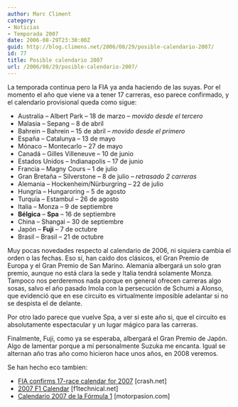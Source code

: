 ```yaml
---
author: Marc Climent
category:
- Noticias
- Temporada 2007
date: 2006-08-29T23:30:00Z
guid: http://blog.climens.net/2006/08/29/posible-calendario-2007/
id: 77
title: Posible calendario 2007
url: /2006/08/29/posible-calendario-2007/
---
```


La temporada continua pero la FIA ya anda haciendo de las suyas. Por el momento el año que viene va a tener 17 carreras, eso parece confirmado, y el calendario provisional queda como sigue:

  * Australia &#8211; Albert Park &#8211; 18 de marzo &#8211; _movido desde el tercero_
  * Malasia &#8211; Sepang &#8211; 8 de abril
  * Bahrein &#8211; Bahrein &#8211; 15 de abril &#8211; _movido desde el primero_
  * España &#8211; Catalunya &#8211; 13 de mayo
  * Mónaco &#8211; Montecarlo &#8211; 27 de mayo
  * Canadá &#8211; Gilles Villeneuve &#8211; 10 de junio
  * Estados Unidos &#8211; Indianapolis &#8211; 17 de junio
  * Francia &#8211; Magny Cours &#8211; 1 de julio
  * Gran Bretaña &#8211; Silverstone &#8211; 8 de julio &#8211; _retrasado 2 carreras_
  * Alemania &#8211; Hockenheim/Nürburgring &#8211; 22 de julio
  * Hungría &#8211; Hungaroring &#8211; 5 de agosto
  * Turquía &#8211; Estambul &#8211; 26 de agosto
  * Italia &#8211; Monza &#8211; 9 de septiembre
  * **Bélgica** &#8211; **Spa** &#8211; 16 de septiembre
  * China &#8211; Shangai &#8211; 30 de septiembre
  * Japón &#8211; **Fuji** &#8211; 7 de octubre
  * Brasil &#8211; Brasil &#8211; 21 de octubre

Muy pocas novedades respecto al calendario de 2006, ni siquiera cambia el orden o las fechas. Eso sí, han caido dos clásicos, el Gran Premio de Europa y el Gran Premio de San Marino. Alemania albergará un solo gran premio, aunque no está clara la sede y Italia tendrá solamente Monza. Tampoco nos perderemos nada porque en general ofrecen carreras algo sosas, salvo el año pasado Imola con la persecución de Schumi a Alonso, que evidenció que en ese circuito es virtualmente imposible adelantar si no se despista el de delante.
  
Por otro lado parece que vuelve Spa, a ver si este año si, que el circuito es absolutamente espectacular y un lugar mágico para las carreras.

Finalmente, Fuji, como ya se esperaba, albergará el Gran Premio de Japón. Algo de lamentar porque a mí personalmente Suzuka me encanta. Igual se alternan año tras año como hicieron hace unos años, en 2008 veremos.

Se han hecho eco tambien:

  * [FIA confirms 17-race calendar for 2007](http://www.crash.net/news_view.asp?cid=1&id=136404) [crash.net]
  * [2007 F1 Calendar](http://www.f1technical.net/news/3818) [f1technical.net]
  * [Calendario 2007 de la Fórmula 1](http://www.motorpasion.com/archivos/2006/08/29-calendario-2007-de-la-formula.php) [motorpasion.com]